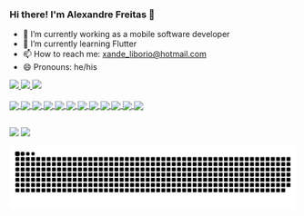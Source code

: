 ### Hi there! I'm Alexandre Freitas 👋

- 🔭 I’m currently working as a mobile software developer
- 🌱 I’m currently learning Flutter
- 📫 How to reach me: xande_liborio@hotmail.com
- 😄 Pronouns: he/his
<div>
  <a href="https://github.com/xandefreitas">
    <img height="180cm" src="https://github-readme-stats.vercel.app/api/top-langs/?username=xandefreitas&layout=compact&langs_count=8&theme=gruvbox"/img>
    <img height="180cm" src='https://mir-s3-cdn-cf.behance.net/project_modules/disp/32a56723434921.56323323e9cf9.gif'>
    <img height="180cm" src="https://github-readme-stats.vercel.app/api?username=xandefreitas&count_private=true&show_icons=true&theme=gruvbox"/img>
 
</div>
<div style ="display: inline_block"><br>
  <img align="center" src='https://img.shields.io/badge/Flutter-02569B?style=for-the-badge&logo=flutter&logoColor=white'>
  <img align="center" src='https://img.shields.io/badge/Dart-0175C2?style=for-the-badge&logo=dart&logoColor=white'>
  <img align="center" src='https://img.shields.io/badge/firebase-ffca28?style=for-the-badge&logo=firebase&logoColor=black'>
  <img align="center" src='https://img.shields.io/badge/Postman-FF6C37?style=for-the-badge&logo=Postman&logoColor=white'>
  <img align="center" src='https://img.shields.io/badge/Insomnia-5849be?style=for-the-badge&logo=Insomnia&logoColor=white'>
  <img align="center" src='https://img.shields.io/badge/Jira-0052CC?style=for-the-badge&logo=Jira&logoColor=white'>
  <img align="center" src='https://img.shields.io/badge/Figma-F24E1E?style=for-the-badge&logo=figma&logoColor=white'>
  <img align="center" src='https://img.shields.io/badge/Visual_Studio_Code-0078D4?style=for-the-badge&logo=visual%20studio%20code&logoColor=white'>
  <img align="center" src='https://img.shields.io/badge/C%23-239120?style=for-the-badge&logo=c-sharp&logoColor=white'>
  <img align="center" src='https://img.shields.io/badge/GitHub-100000?style=for-the-badge&logo=github&logoColor=white'>
  <img align="center" src='https://img.shields.io/badge/GitLab-330F63?style=for-the-badge&logo=gitlab&logoColor=white'>
  <img align="center" src='https://img.shields.io/badge/Unity-100000?style=for-the-badge&logo=unity&logoColor=white'>
  </div>
  
  ##
  
  <div>
    <a href="https://www.linkedin.com/in/alexandre-freitas-06b456182/" target="_blank"><img src="https://img.shields.io/badge/LinkedIn-0077B5?style=for-the-badge&logo=linkedin&logoColor=white" target"_blank"></a>
    <a href="mailto:xande_liborio@hotmail.com" target="_blank"><img src="https://img.shields.io/badge/Microsoft_Outlook-0078D4?style=for-the-badge&logo=microsoft-outlook&logoColor=white" target"_blank"></a>
  </div>
  
  ![Snake animation](https://github.com/xandefreitas/xandefreitas/blob/output/github-contribution-grid-snake.svg)


  
